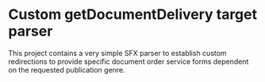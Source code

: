 # Custom getDocumentDelivery target parser
This project contains a very simple SFX parser to establish custom redirections to provide specific document order service forms dependent on the requested publication genre.
